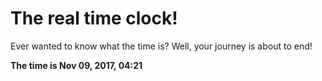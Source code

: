 # The real time clock!

Ever wanted to know what the time is? Well, your journey is about to end!

**The time is Nov 09, 2017, 04:21**